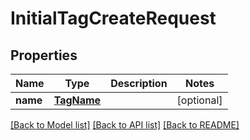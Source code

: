 # InitialTagCreateRequest

## Properties
Name | Type | Description | Notes
------------ | ------------- | ------------- | -------------
**name** | [**TagName**](TagName.md) |  | [optional] 

[[Back to Model list]](../README.md#documentation-for-models) [[Back to API list]](../README.md#documentation-for-api-endpoints) [[Back to README]](../README.md)

